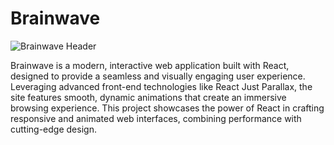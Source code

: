 # Brainwave

![Brainwave Header](path/to/Brainwave-cover.png)

Brainwave is a modern, interactive web application built with React, designed to provide a seamless and visually engaging user experience. Leveraging advanced front-end technologies like React Just Parallax, the site features smooth, dynamic animations that create an immersive browsing experience. This project showcases the power of React in crafting responsive and animated web interfaces, combining performance with cutting-edge design.
